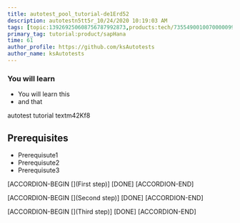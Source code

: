 ```yaml
---
title: autotest_pool_tutorial-de1Erd52
description: autotestn5tt5r_10/24/2020 10:19:03 AM
tags: [topic:139269250608756787992873,products:tech/73554900100700000996,tutorial:experience/advanced]
primary_tag: tutorial:product/sapHana
time: 61
author_profile: https://github.com/ksAutotests
author_name: ksAutotests
---
```

### You will learn
- You will learn this
- and that

autotest tutorial textm42Kf8

## Prerequisites
- Prerequisute1
- Prerequisute2
- Prerequisute3

[ACCORDION-BEGIN [](First step)]
[DONE]
[ACCORDION-END]

[ACCORDION-BEGIN [](Second step)]
[DONE]
[ACCORDION-END]

[ACCORDION-BEGIN [](Third step)]
[DONE]
[ACCORDION-END]

